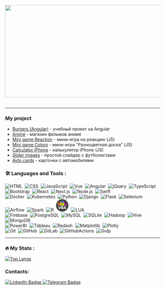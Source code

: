 <div id="header" align="center">
  <div align="center">
    <img src="https://media.giphy.com/media/dWesBcTLavkZuG35MI/giphy.gif" width="600" height="300"/>
  </div>
  <img src="https://komarev.com/ghpvc/?username=PSKutergin&style=flat-square&color=blue" alt=""/>
</div>

<!--
**PSKutergin/PSKutergin** is a ✨ _special_ ✨ repository because its `README.md` (this file) appears on your GitHub profile.

Here are some ideas to get you started:

- 🔭 I’m currently working on ...
- 🌱 I’m currently learning ...
- 👯 I’m looking to collaborate on ...
- 🤔 I’m looking for help with ...
- 💬 Ask me about ...
- 📫 How to reach me: ...
- 😄 Pronouns: ...
- ⚡ Fun fact: ...
-->

---

### My project

+ [Burgers (Angular)](https://pskutergin.github.io/burgers/) - учебный проект на Angular </br>
+ [Anime](https://pskutergin.github.io/Anime/) - магазин фильмов аниме </br>
+ [Mini game Reaction](https://pskutergin.github.io/AIM_Game/) - мини-игра на реакцию (JS) </br>
+ [Mini game Colors](https://pskutergin.github.io/Mini_game/) - мини-игра "Разноцветная доска" (JS) </br>
+ [Calculator iPhone](https://pskutergin.github.io/iPhone_Calc/) - калькулятор iPhone (JS) </br>
+ [Slider images](https://pskutergin.github.io/Slider_img/) - простой слайдер с футболистами </br>
+ [Avto cards](https://pskutergin.github.io/Cards/) - карточки с автомобилями </br>

### :hammer_and_wrench: Languages and Tools :
<div>
  <div>
    <img src="https://skillicons.dev/icons?i=html" title="HTML5" alt="HTML" width="40" height="40"/>&nbsp;
    <img src="https://skillicons.dev/icons?i=css"  title="CSS3" alt="CSS" width="40" height="40"/>&nbsp;
    <img src="https://skillicons.dev/icons?i=js" title="JavaScript" alt="JavaScript" width="40" height="40"/>&nbsp;
    <img src="https://skillicons.dev/icons?i=vue" title="Vue" alt="Vue" width="40" height="40"/>&nbsp;
    <img src="https://skillicons.dev/icons?i=angular" title="Angular" alt="Angular" width="40" height="40"/>&nbsp;
    <img src="https://skillicons.dev/icons?i=jquery" title="jQuery" alt="jQuery" width="40" height="40"/>&nbsp;
    <img src="https://skillicons.dev/icons?i=ts" title="TypeScript" alt="TypeScript" width="40" height="40"/>&nbsp;
    <img src="https://skillicons.dev/icons?i=bootstrap" title="Bootstrap" alt="Bootstrap" width="40" height="40"/>&nbsp;
    <img src="https://skillicons.dev/icons?i=react" title="React" alt="React" width="40" height="40"/>&nbsp;
    <img src="https://skillicons.dev/icons?i=nextjs" title="Next.js" alt="Next.js" width="40" height="40"/>&nbsp;
    <img src="https://skillicons.dev/icons?i=nodejs" title="Node.js" alt="Node.js" width="40" height="40"/>&nbsp;
    <img src="https://skillicons.dev/icons?i=swift" title="Swift" alt="Swift" width="40" height="40"/>&nbsp;
  </div>
  <div>
    <img src="https://skillicons.dev/icons?i=docker" title="Docker" alt="Docker" width="40" height="40"/>&nbsp;
    <img src="https://skillicons.dev/icons?i=kubernetes" title="Kubernetes" alt="Kubernetes" width="40" height="40"/>&nbsp;
    <img src="https://skillicons.dev/icons?i=py" title="Python" alt="Python" width="40" height="40"/>&nbsp;
    <img src="https://skillicons.dev/icons?i=django" title="Django" alt="Django" width="40" height="40"/>&nbsp;
    <img src="https://skillicons.dev/icons?i=flask" title="Flask" alt="Flask" width="40" height="40"/>&nbsp;
    <img src="https://skillicons.dev/icons?i=selenium" title="Selenium" alt="Selenium" width="40" height="40"/>&nbsp;
    <img src="https://static-00.iconduck.com/assets.00/airflow-icon-512x512-tpr318yf.png" title="Airflow" alt="Airflow" width="40" height="40"/>&nbsp;
    <img src="https://cdn.icon-icons.com/icons2/2699/PNG/512/apache_spark_logo_icon_170560.png" title="Spark" alt="Spark" width="40" height="40"/>&nbsp;
    <img src="https://skillicons.dev/icons?i=r" title="R" alt="R" width="40" height="40"/>&nbsp;
    <img src="https://raw.githubusercontent.com/github/explore/71e4a0fc524fd1d7a0d9a940aa6b91f31458a87b/topics/vba/vba.png" title="VBA" alt="VBA" width="40" height="40"/>&nbsp;
    <img src="https://skillicons.dev/icons?i=lua" title="LUA" alt="LUA" width="40" height="40"/>&nbsp;
  </div>
  <div>
    <img src="https://skillicons.dev/icons?i=firebase" title="Firebase" alt="Firebase" width="40" height="40"/>&nbsp;
    <img src="https://skillicons.dev/icons?i=postgres" title="PostgreSQL" alt="PostgreSQL" width="40" height="40"/>&nbsp;
    <img src="https://skillicons.dev/icons?i=mysql" title="MySQL" alt="MySQL" width="40" height="40"/>&nbsp;
    <img src="https://skillicons.dev/icons?i=sqlite" title="SQLite" alt="SQLite" width="40" height="40"/>&nbsp;
    <img src="https://cdn.icon-icons.com/icons2/2699/PNG/512/apache_hadoop_logo_icon_169586.png" title="Hadoop" alt="Hadoop" width="40" height="40"/>&nbsp;
    <img src="https://cdn.icon-icons.com/icons2/2699/PNG/512/apache_hive_logo_icon_167867.png" title="Hive" alt="Hive" width="40" height="40"/>&nbsp;
    <img src="https://skillicons.dev/icons?i=mongodb" title="MongoDB" alt="MongoDB" width="40" height="40"/>&nbsp;
  </div>
  <div>
    <img src="https://www.pngmart.com/files/23/Power-Bi-Logo-PNG-File.png" title="PowerBI" alt="PowerBI" width="40" height="40"/>&nbsp;
    <img src="https://nextviewconsulting.com/sites/default/files/styles/large/public/icons/logo-tableau-cirkel.png" title="Tableau" alt="Tableau" width="40" height="40"/>&nbsp;
    <img src="https://asset.brandfetch.io/idmq1uuJbI/idWlbrYIGU.svg" title="Redash" alt="Redash" width="40" height="40"/>&nbsp;
    <img src="https://asset.brandfetch.io/idbyoKq4tZ/idvwpDn6Co.png" title="Matplotlib" alt="Matplotlib" width="40" height="40"/>&nbsp;
    <img src="https://asset.brandfetch.io/idwPNp71Xw/id642wtAgP.jpeg" title="Plotly" alt="Plotly" width="40" height="40"/>&nbsp;
  </div>
  <div>
    <img src="https://skillicons.dev/icons?i=git" title="Git" alt="Git" width="40" height="40"/>&nbsp;
    <img src="https://skillicons.dev/icons?i=github" title="GitHub" alt="GitHub" width="40" height="40"/>&nbsp;
    <img src="https://skillicons.dev/icons?i=gitlab" title="GitLab" alt="GitLab" width="40" height="40"/>&nbsp;
    <img src="https://skillicons.dev/icons?i=githubactions" title="GitHubActions" alt="GitHubActions" width="40" height="40"/>&nbsp;
    <img src="https://skillicons.dev/icons?i=gulp" title="Gulp" alt="Gulp" width="40" height="40"/>&nbsp;
  </div>
</div>

---

### :fire: My Stats :
<!-- [![GitHub Streak](http://github-readme-streak-stats.herokuapp.com?user=PSKutergin&theme=dark&background=000000)](https://git.io/streak-stats)
<br/> -->
[![Top Langs](https://github-readme-stats.vercel.app/api/top-langs/?username=PSKutergin&layout=compact&theme=vision-friendly-dark)](https://github.com/anuraghazra/github-readme-stats)

### Contacts:
<div id="badges">
  <a href="https://www.linkedin.com/in/pavel-kutergin">
    <img src="https://img.shields.io/badge/LinkedIn-blue?style=for-the-badge&logo=linkedin&logoColor=white" alt="LinkedIn Badge"/>
  </a>
  <a href="https://t.me/p_kutergin">
    <img src="https://img.shields.io/badge/Telegram-blue?style=for-the-badge&logo=telegram&logoColor=white" alt="Telegram Badge"/>
  </a>
</div>
